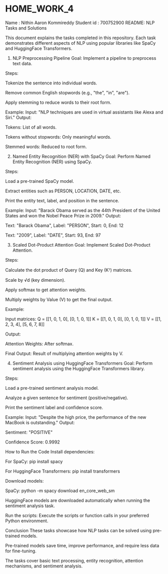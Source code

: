 # HOME_WORK_4
Name : Nithin Aaron Kommireddy 
Student id : 700752900
README: NLP Tasks and Solutions

This document explains the tasks completed in this repository. Each task demonstrates different aspects of NLP using popular libraries like SpaCy and HuggingFace Transformers.

1. NLP Preprocessing Pipeline
Goal: Implement a pipeline to preprocess text data.

Steps:

Tokenize the sentence into individual words.

Remove common English stopwords (e.g., "the", "in", "are").

Apply stemming to reduce words to their root form.

Example:
Input: "NLP techniques are used in virtual assistants like Alexa and Siri."
Output:

Tokens: List of all words.

Tokens without stopwords: Only meaningful words.

Stemmed words: Reduced to root form.

2. Named Entity Recognition (NER) with SpaCy
Goal: Perform Named Entity Recognition (NER) using SpaCy.

Steps:

Load a pre-trained SpaCy model.

Extract entities such as PERSON, LOCATION, DATE, etc.

Print the entity text, label, and position in the sentence.

Example:
Input: "Barack Obama served as the 44th President of the United States and won the Nobel Peace Prize in 2009."
Output:

Text: "Barack Obama", Label: "PERSON", Start: 0, End: 12

Text: "2009", Label: "DATE", Start: 93, End: 97

3. Scaled Dot-Product Attention
Goal: Implement Scaled Dot-Product Attention.

Steps:

Calculate the dot product of Query (Q) and Key (Kᵀ) matrices.

Scale by √d (key dimension).

Apply softmax to get attention weights.

Multiply weights by Value (V) to get the final output.

Example:

Input matrices:
Q = [[1, 0, 1, 0], [0, 1, 0, 1]]
K = [[1, 0, 1, 0], [0, 1, 0, 1]]
V = [[1, 2, 3, 4], [5, 6, 7, 8]]

Output:

Attention Weights: After softmax.

Final Output: Result of multiplying attention weights by V.

4. Sentiment Analysis using HuggingFace Transformers
Goal: Perform sentiment analysis using the HuggingFace Transformers library.

Steps:

Load a pre-trained sentiment analysis model.

Analyze a given sentence for sentiment (positive/negative).

Print the sentiment label and confidence score.

Example:
Input: "Despite the high price, the performance of the new MacBook is outstanding."
Output:

Sentiment: "POSITIVE"

Confidence Score: 0.9992

How to Run the Code
Install dependencies:

For SpaCy: pip install spacy

For HuggingFace Transformers: pip install transformers

Download models:

SpaCy:
python -m spacy download en_core_web_sm

HuggingFace models are downloaded automatically when running the sentiment analysis task.

Run the scripts:
Execute the scripts or function calls in your preferred Python environment.

Conclusion
These tasks showcase how NLP tasks can be solved using pre-trained models.

Pre-trained models save time, improve performance, and require less data for fine-tuning.

The tasks cover basic text processing, entity recognition, attention mechanisms, and sentiment analysis.
